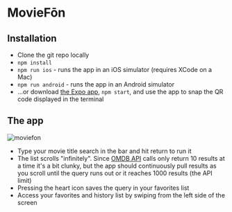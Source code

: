 # MovieFōn

## Installation
* Clone the git repo locally
* `npm install`
* `npm run ios` - runs the app in an iOS simulator (requires XCode on a Mac)
* `npm run android` - runs the app in an Android simulator
* ...or download [the Expo app](https://expo.io/), `npm start`, and use the app to snap the QR code displayed in the terminal

## The app

![moviefon](https://cloud.githubusercontent.com/assets/3681859/24831586/6cbdda4a-1c51-11e7-9028-e50c963af6e4.gif)

* Type your movie title search in the bar and hit return to run it
* The list scrolls "infinitely". Since [OMDB API](http://www.omdbapi.com/) calls only return 10 results at a time it's a bit clunky, but the app should continuously pull results as you scroll until the query runs out or it reaches 1000 results (the API limit)
* Pressing the heart icon saves the query in your favorites list
* Access your favorites and history list by swiping from the left side of the screen
